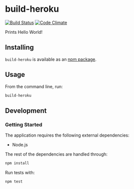 # build-heroku
[![Build Status](https://travis-ci.org/vinsonchuong/build-heroku.svg?branch=master)](https://travis-ci.org/vinsonchuong/build-heroku)
[![Code Climate](https://codeclimate.com/github/vinsonchuong/build-heroku/badges/gpa.svg)](https://codeclimate.com/github/vinsonchuong/build-heroku)

Prints Hello World!

## Installing
`build-heroku` is available as an
[npm package](https://www.npmjs.com/package/build-heroku).

## Usage
From the command line, run:
```bash
build-heroku
```

## Development
### Getting Started
The application requires the following external dependencies:
* Node.js

The rest of the dependencies are handled through:
```bash
npm install
```

Run tests with:
```bash
npm test
```
